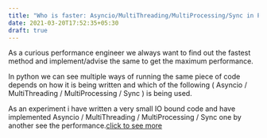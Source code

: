 ```yaml
---
title: "Who is faster: Asyncio/MultiThreading/MultiProcessing/Sync in Python"
date: 2021-03-20T17:52:35+05:30
draft: true
---
```


As a curious performance engineer we always want to find out the fastest method and implement/advise the same to get the maximum performance.

In python we can see multiple ways of running the same piece of code depends on how it is being written and which of the following ( Asyncio / MultiThreading / MultiProcessing / Sync ) is being used.

As an experiment i have written a very small IO bound code and have implemented Asyncio / MultiThreading / MultiProcessing / Sync one by another see the performance.[click to see more](https://www.notion.so/Who-is-faster-Asyncio-MultiThreading-MultiProcessing-Sync-in-Python-9acff1203fa74c3981141aab5fb0dcca)